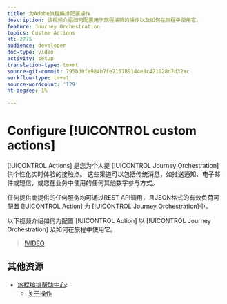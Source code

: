 ```yaml
---
title: 为Adobe旅程编排配置操作
description: 该视频介绍如何配置用于旅程编排的操作以及如何在旅程中使用它。
feature: Journey Orchestration
topics: Custom Actions
kt: 2775
audience: developer
doc-type: video
activity: setup
translation-type: tm+mt
source-git-commit: 795b30fe984b7fe715789144e8c421028d7d32ac
workflow-type: tm+mt
source-wordcount: '129'
ht-degree: 1%

---
```



# Configure [!UICONTROL custom actions]

[!UICONTROL Actions] 是您为个人提 [!UICONTROL Journey Orchestration] 供个性化实时体验的接触点。 这些渠道可以包括传统消息，如推送通知、电子邮件或短信，或您在业务中使用的任何其他数字参与方式。

任何提供商提供的任何服务均可通过REST API调用，且JSON格式的有效负荷可配置 [!UICONTROL Action] 为 [!UICONTROL Journey Orchestration]中。

以下视频介绍如何为配置 [!UICONTROL Action] 以 [!UICONTROL Journey Orchestration] 及如何在旅程中使用它。

>[!VIDEO](https://video.tv.adobe.com/v/29638?quality=12)

## 其他资源

* [旅程编排帮助中心](https://docs.adobe.com/content/help/en/journeys/using/journey-orchestration-home.html):
   * [关于操作](https://docs.adobe.com/content/help/en/journeys/using/action-journeys/action.html)
